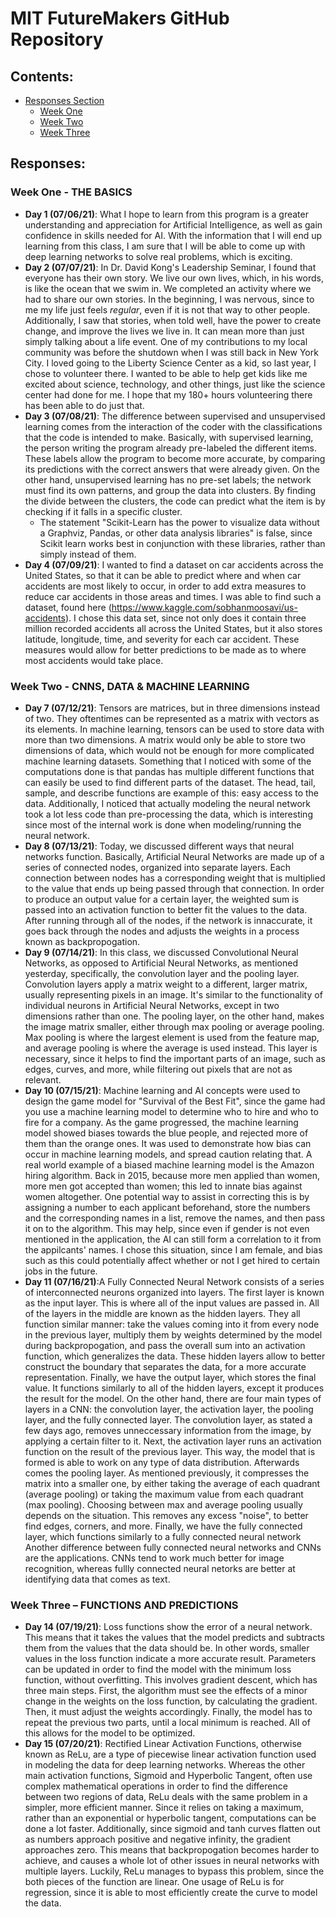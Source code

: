 # MIT FutureMakers GitHub Repository
## Contents:
   - [Responses Section](#responses)
      - [Week One](#week-one---the-basics)
      - [Week Two](#week-two---cnns-data--machine-learning)
      - [Week Three](#week-three--functions-and-predictions)
## Responses:
### Week One - THE BASICS
   - **Day 1 (07/06/21)**: What I hope to learn from this program is a greater understanding and appreciation for Artificial Intelligence, as well as gain confidence in skills needed for AI. With the information that I will end up learning from this class, I am sure that I will be able to come up with deep learning networks to solve real problems, which is exciting.
   - **Day 2 (07/07/21)**: In Dr. David Kong's Leadership Seminar, I found that everyone has their own story. We live our own lives, which, in his words, is like the ocean that we swim in. We completed an activity where we had to share our own stories. In the beginning, I was nervous, since to me my life just feels *regular*, even if it is not that way to other people. Additionally, I saw that stories, when told well, have the power to create change, and improve the lives we live in. It can mean more than just simply talking about a life event. One of my contributions to my local community was before the shutdown when I was still back in New York City. I loved going to the Liberty Science Center as a kid, so last year, I chose to volunteer there. I wanted to be able to help get kids like me excited about science, technology, and other things, just like the science center had done for me. I hope that my 180+ hours volunteering there has been able to do just that.
   - **Day 3 (07/08/21)**: The difference between supervised and unsupervised learning comes from the interaction of the coder with the classifications that the code is intended to make. Basically, with supervised learning, the person writing the program already pre-labeled the different items. These labels allow the program to become more accurate, by comparing its predictions with the correct answers that were already given. On the other hand, unsupervised learning has no pre-set labels; the network must find its own patterns, and group the data into clusters. By finding the divide between the clusters, the code can predict what the item is by checking if it falls in a specific cluster. 
     - The statement "Scikit-Learn has the power to visualize data without a Graphviz, Pandas, or other data analysis libraries" is false, since Scikit learn works best in conjunction with these libraries, rather than simply instead of them.  
  - **Day 4 (07/09/21)**: I wanted to find a dataset on car accidents across the United States, so that it can be able to predict where and when car accidents are most likely to occur, in order to add extra measures to reduce car accidents in those areas and times. I was able to find such a dataset, found here (https://www.kaggle.com/sobhanmoosavi/us-accidents). I chose this data set, since not only does it contain three million recorded accidents all across the United States, but it also stores latitude, longitude, time, and severity for each car accident. These measures would allow for better predictions to be made as to where most accidents would take place.

### Week Two - CNNS, DATA & MACHINE LEARNING
   - **Day 7 (07/12/21)**: Tensors are matrices, but in three dimensions instead of two. They oftentimes can be represented as a matrix with vectors as its elements. In machine learning, tensors can be used to store data with more than two dimensions. A matrix would only be able to store two dimensions of data, which would not be enough for more complicated machine learning datasets. Something that I noticed with some of the computations done is that pandas has multiple different functions that can easily be used to find different parts of the dataset. The head, tail, sample, and describe functions are example of this: easy access to the data. Additionally, I noticed that actually modeling the neural network took a lot less code than pre-processing the data, which is interesting since most of the internal work is done when modeling/running the neural network.
   - **Day 8 (07/13/21)**: Today, we discussed different ways that neural networks function. Basically, Artificial Neural Networks are made up of a series of connected nodes, organized into separate layers. Each connection between nodes has a corresponding weight that is multiplied to the value that ends up being passed through that connection. In order to produce an output value for a certain layer, the weighted sum is passed into an activation function to better fit the values to the data. After running through all of the nodes, if the network is innaccurate, it goes back through the nodes and adjusts the weights in a process known as backpropogation.
   - **Day 9 (07/14/21)**: In this class, we discussed Convolutional Neural Networks, as opposed to Artificial Neural Networks, as mentioned yesterday, specifically, the convolution layer and the pooling layer. Convolution layers apply a matrix weight to a different, larger matrix, usually representing pixels in an image. It's similar to the functionality of individual neurons in Artificial Neural Networks, except in two dimensions rather than one. The pooling layer, on the other hand, makes the image matrix smaller, either through max pooling or average pooling. Max pooling is where the largest element is used from the feature map, and average pooling is where the average is used instead. This layer is necessary, since it helps to find the important parts of an image, such as edges, curves, and more, while filtering out pixels that are not as relevant. 
   - **Day 10 (07/15/21)**: Machine learning and AI concepts were used to design the game model for "Survival of the Best Fit", since the game had you use a machine learning model to determine who to hire and who to fire for a company. As the game progressed, the machine learning model showed biases towards the blue people, and rejected more of them than the orange ones. It was used to demonstrate how bias can occur in machine learning models, and spread caution relating that. A real world example of a biased machine learning model is the Amazon hiring algorithm. Back in 2015, because more men applied than women, more men got accepted than women; this led to innate bias against women altogether. One potential way to assist in correcting this is by assigning a number to each applicant beforehand, store the numbers and the corresponding names in a list, remove the names, and then pass it on to the algorithm. This may help, since even if gender is not even mentioned in the application, the AI can still form a correlation to it from the appilcants' names. I chose this situation, since I am female, and bias such as this could potentially affect whether or not I get hired to certain jobs in the future.
   - **Day 11 (07/16/21)**:A Fully Connected Neural Network consists of a series of interconnected neurons organized into layers. The first layer is known as the input layer. This is where all of the input values are passed in. All of the layers in the middle are known as the hidden layers. They all function similar manner: take the values coming into it from every node in the previous layer, multiply them by weights determined by the model during backpropogation, and pass the overall sum into an activation function, which generalizes the data. These hidden layers allow to better construct the boundary that separates the data, for a more accurate representation. Finally, we have the output layer, which stores the final value. It functions similarly to all of the hidden layers, except it produces the result for the model. On the other hand, there are four main types of layers in a CNN: the convolution layer, the activation layer, the pooling layer, and the fully connected layer. The convolution layer, as stated a few days ago, removes unneccessary information from the image, by applying a certain filter to it. Next, the activation layer runs an activation function on the result of the previous layer. This way, the model that is formed is able to work on any type of data distribution. Afterwards comes the pooling layer. As mentioned previously, it compresses the matrix into a smaller one, by either taking the average of each quadrant (average pooling) or taking the maximum value from each quadrant (max pooling). Choosing between max and average pooling usually depends on the situation. This removes any excess "noise", to better find edges, corners, and more. Finally, we have the fully connected layer, which functions similarly to a fully connected neural network Another difference between fully connected neural networks and CNNs are the applications. CNNs tend to work much better for image recognition, whereas fullly connected neural netorks are better at identifying data that comes as text.

### Week Three – FUNCTIONS AND PREDICTIONS
   - **Day 14 (07/19/21)**: Loss functions show the error of a neural network. This means that it takes the values that the model predicts and subtracts them from the values that the data should be. In other words, smaller values in the loss function indicate a more accurate result. Parameters can be updated in order to find the model with the minimum loss function, without overfitting. This involves gradient descent, which has three main steps. First, the algorithm must see the effects of a minor change in the weights on the loss function, by calculating the gradient. Then, it must adjust the weights accordingly. Finally, the model has to repeat the previous two parts, until a local minimum is reached. All of this allows for the model to be optimized.
   - **Day 15 (07/20/21)**: Rectified Linear Activation Functions, otherwise known as ReLu, are a type of piecewise linear activation function used in modeling the data for deep learning networks. Whereas the other main activation functions, Sigmoid and Hyperbolic Tangent, often use complex mathematical operations in order to find the difference between two regions of data, ReLu deals with the same problem in a simpler, more efficient manner. Since it relies on taking a maximum, rather than an exponential or hyperbolic tangent, computations can be done a lot faster. Additionally, since sigmoid and tanh curves flatten out as numbers approach positive and negative infinity, the gradient approaches zero. This means that backpropogation becomes harder to achieve, and causes a whole lot of other issues in neural networks with multiple layers. Luckily, ReLu manages to bypass this problem, since the both pieces of the function are linear. One usage of ReLu is for regression, since it is able to most efficiently create the curve to model the data.
